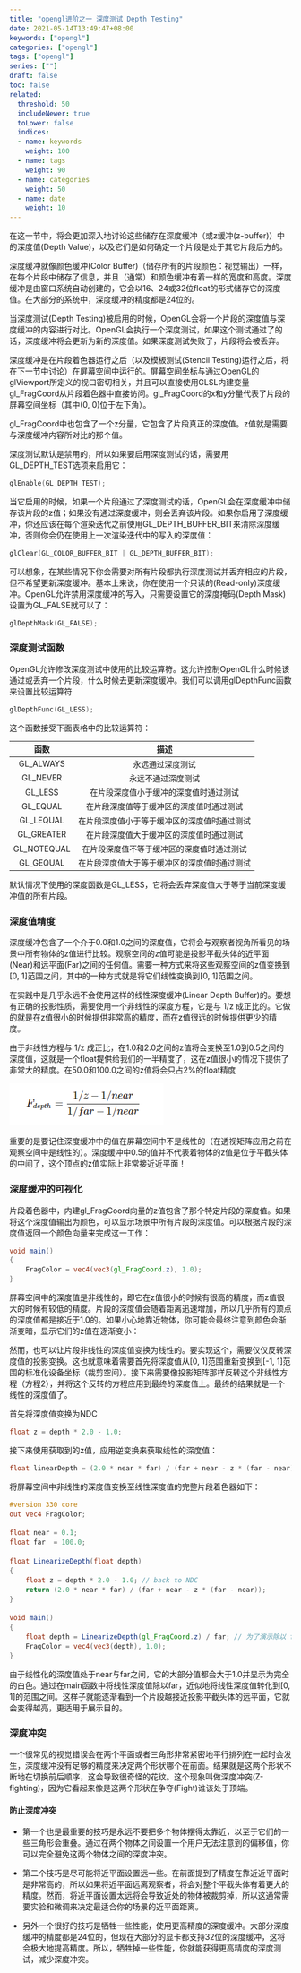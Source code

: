 ```yaml
---
title: "opengl进阶之一 深度测试 Depth Testing"
date: 2021-05-14T13:49:47+08:00
keywords: ["opengl"]
categories: ["opengl"]
tags: ["opengl"]
series: [""]
draft: false
toc: false
related:
  threshold: 50
  includeNewer: true
  toLower: false
  indices:
  - name: keywords
    weight: 100
  - name: tags
    weight: 90
  - name: categories
    weight: 50
  - name: date
    weight: 10
---
```


在这一节中，将会更加深入地讨论这些储存在深度缓冲（或z缓冲(z-buffer)）中的深度值(Depth Value)，以及它们是如何确定一个片段是处于其它片段后方的。

深度缓冲就像颜色缓冲(Color Buffer)（储存所有的片段颜色：视觉输出）一样，在每个片段中储存了信息，并且（通常）和颜色缓冲有着一样的宽度和高度。深度缓冲是由窗口系统自动创建的，它会以16、24或32位float的形式储存它的深度值。在大部分的系统中，深度缓冲的精度都是24位的。

当深度测试(Depth Testing)被启用的时候，OpenGL会将一个片段的深度值与深度缓冲的内容进行对比。OpenGL会执行一个深度测试，如果这个测试通过了的话，深度缓冲将会更新为新的深度值。如果深度测试失败了，片段将会被丢弃。

深度缓冲是在片段着色器运行之后（以及模板测试(Stencil Testing)运行之后，将在下一节中讨论）在屏幕空间中运行的。屏幕空间坐标与通过OpenGL的glViewport所定义的视口密切相关，并且可以直接使用GLSL内建变量gl_FragCoord从片段着色器中直接访问。gl_FragCoord的x和y分量代表了片段的屏幕空间坐标（其中(0, 0)位于左下角）。

gl_FragCoord中也包含了一个z分量，它包含了片段真正的深度值。z值就是需要与深度缓冲内容所对比的那个值。


深度测试默认是禁用的，所以如果要启用深度测试的话，需要用GL_DEPTH_TEST选项来启用它：
```cpp
glEnable(GL_DEPTH_TEST);
```
当它启用的时候，如果一个片段通过了深度测试的话，OpenGL会在深度缓冲中储存该片段的z值；如果没有通过深度缓冲，则会丢弃该片段。如果你启用了深度缓冲，你还应该在每个渲染迭代之前使用GL_DEPTH_BUFFER_BIT来清除深度缓冲，否则你会仍在使用上一次渲染迭代中的写入的深度值：
```cpp
glClear(GL_COLOR_BUFFER_BIT | GL_DEPTH_BUFFER_BIT);
```
可以想象，在某些情况下你会需要对所有片段都执行深度测试并丢弃相应的片段，但不希望更新深度缓冲。基本上来说，你在使用一个只读的(Read-only)深度缓冲。OpenGL允许禁用深度缓冲的写入，只需要设置它的深度掩码(Depth Mask)设置为GL_FALSE就可以了：
```cpp
glDepthMask(GL_FALSE);
```

### 深度测试函数
OpenGL允许修改深度测试中使用的比较运算符。这允许控制OpenGL什么时候该通过或丢弃一个片段，什么时候去更新深度缓冲。我们可以调用glDepthFunc函数来设置比较运算符

```cpp
glDepthFunc(GL_LESS);
```
这个函数接受下面表格中的比较运算符：

|函数	|描述|
|:---:|:---:|
|GL_ALWAYS	|永远通过深度测试|
|GL_NEVER	|永远不通过深度测试|
|GL_LESS |	在片段深度值小于缓冲的深度值时通过测试|
|GL_EQUAL	|在片段深度值等于缓冲区的深度值时通过测试|
|GL_LEQUAL	|在片段深度值小于等于缓冲区的深度值时通过测试|
|GL_GREATER |在片段深度值大于缓冲区的深度值时通过测试|
|GL_NOTEQUAL	|在片段深度值不等于缓冲区的深度值时通过测试|
|GL_GEQUAL	|在片段深度值大于等于缓冲区的深度值时通过测试|

默认情况下使用的深度函数是GL_LESS，它将会丢弃深度值大于等于当前深度缓冲值的所有片段。




### 深度值精度
深度缓冲包含了一个介于0.0和1.0之间的深度值，它将会与观察者视角所看见的场景中所有物体的z值进行比较。观察空间的z值可能是投影平截头体的近平面(Near)和远平面(Far)之间的任何值。需要一种方式来将这些观察空间的z值变换到[0, 1]范围之间，其中的一种方式就是将它们线性变换到[0, 1]范围之间。

在实践中是几乎永远不会使用这样的线性深度缓冲(Linear Depth Buffer)的。要想有正确的投影性质，需要使用一个非线性的深度方程，它是与 1/z 成正比的。它做的就是在z值很小的时候提供非常高的精度，而在z值很远的时候提供更少的精度。


由于非线性方程与 1/z 成正比，在1.0和2.0之间的z值将会变换至1.0到0.5之间的深度值，这就是一个float提供给我们的一半精度了，这在z值很小的情况下提供了非常大的精度。在50.0和100.0之间的z值将会只占2%的float精度

![深度值精度](/image/depth_testing.png)

重要的是要记住深度缓冲中的值在屏幕空间中不是线性的（在透视矩阵应用之前在观察空间中是线性的）。深度缓冲中0.5的值并不代表着物体的z值是位于平截头体的中间了，这个顶点的z值实际上非常接近近平面！


### 深度缓冲的可视化
片段着色器中，内建gl_FragCoord向量的z值包含了那个特定片段的深度值。如果将这个深度值输出为颜色，可以显示场景中所有片段的深度值。可以根据片段的深度值返回一个颜色向量来完成这一工作：

```glsl
void main()
{
    FragColor = vec4(vec3(gl_FragCoord.z), 1.0);
}
```
屏幕空间中的深度值是非线性的，即它在z值很小的时候有很高的精度，而z值很大的时候有较低的精度。片段的深度值会随着距离迅速增加，所以几乎所有的顶点的深度值都是接近于1.0的。如果小心地靠近物体，你可能会最终注意到颜色会渐渐变暗，显示它们的z值在逐渐变小：

然而，也可以让片段非线性的深度值变换为线性的。要实现这个，需要仅仅反转深度值的投影变换。这也就意味着需要首先将深度值从[0, 1]范围重新变换到[-1, 1]范围的标准化设备坐标（裁剪空间）。接下来需要像投影矩阵那样反转这个非线性方程（方程2），并将这个反转的方程应用到最终的深度值上。最终的结果就是一个线性的深度值了。

首先将深度值变换为NDC
```glsl
float z = depth * 2.0 - 1.0;
```
接下来使用获取到的z值，应用逆变换来获取线性的深度值：
```glsl
float linearDepth = (2.0 * near * far) / (far + near - z * (far - near));
```
将屏幕空间中非线性的深度值变换至线性深度值的完整片段着色器如下：
```glsl
#version 330 core
out vec4 FragColor;

float near = 0.1; 
float far  = 100.0; 

float LinearizeDepth(float depth) 
{
    float z = depth * 2.0 - 1.0; // back to NDC 
    return (2.0 * near * far) / (far + near - z * (far - near));    
}

void main()
{             
    float depth = LinearizeDepth(gl_FragCoord.z) / far; // 为了演示除以 far
    FragColor = vec4(vec3(depth), 1.0);
}
```
由于线性化的深度值处于near与far之间，它的大部分值都会大于1.0并显示为完全的白色。通过在main函数中将线性深度值除以far，近似地将线性深度值转化到[0, 1]的范围之间。这样子就能逐渐看到一个片段越接近投影平截头体的远平面，它就会变得越亮，更适用于展示目的。


### 深度冲突
一个很常见的视觉错误会在两个平面或者三角形非常紧密地平行排列在一起时会发生，深度缓冲没有足够的精度来决定两个形状哪个在前面。结果就是这两个形状不断地在切换前后顺序，这会导致很奇怪的花纹。这个现象叫做深度冲突(Z-fighting)，因为它看起来像是这两个形状在争夺(Fight)谁该处于顶端。

#### 防止深度冲突
- 第一个也是最重要的技巧是永远不要把多个物体摆得太靠近，以至于它们的一些三角形会重叠。通过在两个物体之间设置一个用户无法注意到的偏移值，你可以完全避免这两个物体之间的深度冲突。

- 第二个技巧是尽可能将近平面设置远一些。在前面提到了精度在靠近近平面时是非常高的，所以如果将近平面远离观察者，将会对整个平截头体有着更大的精度。然而，将近平面设置太远将会导致近处的物体被裁剪掉，所以这通常需要实验和微调来决定最适合你的场景的近平面距离。

- 另外一个很好的技巧是牺牲一些性能，使用更高精度的深度缓冲。大部分深度缓冲的精度都是24位的，但现在大部分的显卡都支持32位的深度缓冲，这将会极大地提高精度。所以，牺牲掉一些性能，你就能获得更高精度的深度测试，减少深度冲突。
